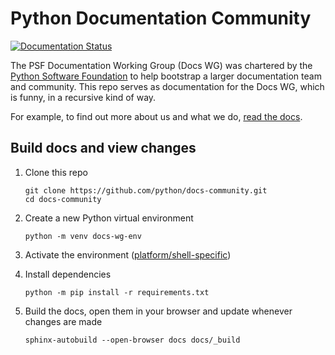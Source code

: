 # Python Documentation Community

[![Documentation Status](https://readthedocs.org/projects/docs-community/badge/?version=latest)](https://docs-community.readthedocs.io/en/latest/?badge=latest)

The PSF Documentation Working Group (Docs WG) was chartered by the [Python Software Foundation](https://www.python.org/psf/) to help bootstrap a larger documentation team and community.
This repo serves as documentation for the Docs WG, which is funny, in a recursive kind of way.

For example, to find out more about us and what we do, [read the docs](https://docs-community.readthedocs.io/en/latest/).

## Build docs and view changes

1. Clone this repo

   ```console
   git clone https://github.com/python/docs-community.git
   cd docs-community
   ```

2. Create a new Python virtual environment

   ```console
   python -m venv docs-wg-env
   ```

3. Activate the environment ([platform/shell-specific](https://docs.python.org/3/tutorial/venv.html#creating-virtual-environments))

4. Install dependencies

   ```console
   python -m pip install -r requirements.txt
   ```
5. Build the docs, open them in your browser and update whenever changes are made

   ```console
   sphinx-autobuild --open-browser docs docs/_build
   ```


